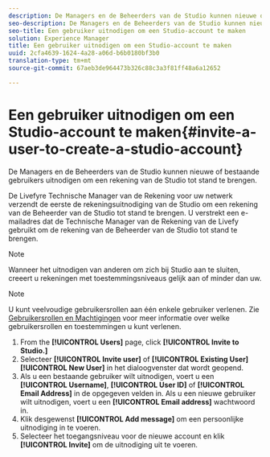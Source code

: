 ```yaml
---
description: De Managers en de Beheerders van de Studio kunnen nieuwe of bestaande gebruikers uitnodigen om een rekening van de Studio tot stand te brengen.
seo-description: De Managers en de Beheerders van de Studio kunnen nieuwe of bestaande gebruikers uitnodigen om een rekening van de Studio tot stand te brengen.
seo-title: Een gebruiker uitnodigen om een Studio-account te maken
solution: Experience Manager
title: Een gebruiker uitnodigen om een Studio-account te maken
uuid: 2cfa4639-1624-4a28-a06d-b6b0180bf3b0
translation-type: tm+mt
source-git-commit: 67aeb3de964473b326c88c3a3f81ff48a6a12652

---
```



# Een gebruiker uitnodigen om een Studio-account te maken{#invite-a-user-to-create-a-studio-account}

De Managers en de Beheerders van de Studio kunnen nieuwe of bestaande gebruikers uitnodigen om een rekening van de Studio tot stand te brengen.

De Livefyre Technische Manager van de Rekening voor uw netwerk verzendt de eerste de rekeningsuitnodiging van de Studio om een rekening van de Beheerder van de Studio tot stand te brengen. U verstrekt een e-mailadres dat de Technische Manager van de Rekening van de Livefy gebruikt om de rekening van de Beheerder van de Studio tot stand te brengen.

>[!NOTE]
>
>Wanneer het uitnodigen van anderen om zich bij Studio aan te sluiten, creeert u rekeningen met toestemmingsniveaus gelijk aan of minder dan uw.

>[!NOTE]
>
>U kunt veelvoudige gebruikersrollen aan één enkele gebruiker verlenen. Zie [Gebruikersrollen en Machtigingen](../c-users-creating-accounts-with-studio-access/c-user-types.md#c_user_types) voor meer informatie over welke gebruikersrollen en toestemmingen u kunt verlenen.

1. From the **[!UICONTROL Users]** page, click **[!UICONTROL Invite to Studio.]**
1. Selecteer **[!UICONTROL Invite user]** of **[!UICONTROL Existing User]** **[!UICONTROL New User]** in het dialoogvenster dat wordt geopend.
1. Als u een bestaande gebruiker wilt uitnodigen, voert u een **[!UICONTROL Username]**, **[!UICONTROL User ID]** of **[!UICONTROL Email Address]** in de opgegeven velden in. Als u een nieuwe gebruiker wilt uitnodigen, voert u een **[!UICONTROL Email address]** wachtwoord in.
1. Klik desgewenst **[!UICONTROL Add message]** om een persoonlijke uitnodiging in te voeren.
1. Selecteer het toegangsniveau voor de nieuwe account en klik **[!UICONTROL Invite]** om de uitnodiging uit te voeren.
